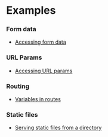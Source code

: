 # Examples

### Form data
  - [Accessing form data](./docs/form_data.md)

### URL Params
  - [Accessing URL params](./docs/url_params.md)

### Routing
  - [Variables in routes](./docs/routing_variables.md)

### Static files
  - [Serving static files from a directory](./docs/static_files.md)

